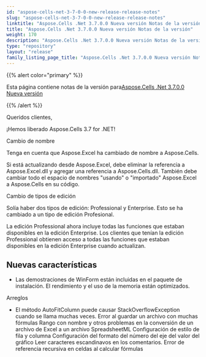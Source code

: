 ```yaml
---
id: "aspose-cells-net-3-7-0-0-new-release-release-notes"
slug: "aspose-cells-net-3-7-0-0-new-release-release-notes"
linktitle: "Aspose.Cells .Net 3.7.0.0 Nueva versión Notas de la versión"
title: "Aspose.Cells .Net 3.7.0.0 Nueva versión Notas de la versión"
weight: 170
description: "Aspose.Cells .Net 3.7.0.0 Nueva versión Notas de la versión – the latest updates and fixes."
type: "repository"
layout: "release"
family_listing_page_title: "Aspose.Cells .Net 3.7.0.0 Nueva versión Notas de la versión"
---
```

{{% alert color="primary" %}} 

 Esta página contiene notas de la versión para[Aspose.Cells .Net 3.7.0.0 Nueva versión](https://releases.aspose.com/cells/net/new-releases/aspose.cells-.net-3.7.0.0-new-release/)

{{% /alert %}} 

 Queridos clientes,

 ¡Hemos liberado Aspose.Cells 3.7 for .NET!

 Cambio de nombre

 Tenga en cuenta que Aspose.Excel ha cambiado de nombre a Aspose.Cells.

 Si está actualizando desde Aspose.Excel, debe eliminar la referencia a Aspose.Excel.dll y agregar una referencia a Aspose.Cells.dll. También debe cambiar todo el espacio de nombres "usando" o "importado" Aspose.Excel a Aspose.Cells en su código.



 Cambio de tipos de edición

 Solía haber dos tipos de edición: Professional y Enterprise. Esto se ha cambiado a un tipo de edición Profesional.

La edición Professional ahora incluye todas las funciones que estaban disponibles en la edición Enterprise. Los clientes que tenían la edición Professional obtienen acceso a todas las funciones que estaban disponibles en la edición Enterprise cuando actualizan.


## **Nuevas características**
- Las demostraciones de WinForm están incluidas en el paquete de instalación.
 El rendimiento y el uso de la memoria están optimizados.



 Arreglos

- El método AutoFitColumn puede causar StackOverflowException cuando se llama muchas veces.
 Error al guardar un archivo con muchas fórmulas
 Rango con nombre y otros problemas en la conversión de un archivo de Excel a un archivo SpreadsheetML
 Configuración de estilo de fila y columna
 Configuración del formato del número del eje del valor del gráfico
 Leer caracteres escandinavos en los comentarios.
 Error de referencia recursiva en celdas al calcular fórmulas


